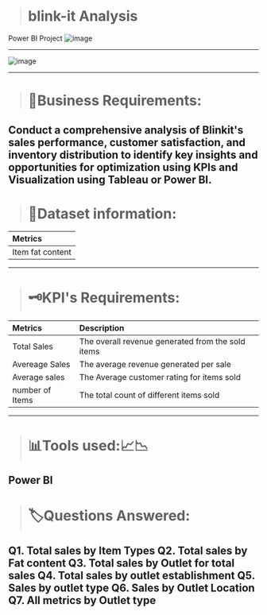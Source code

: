 > # **blink-it Analysis**
 Power BI Project ![image](https://github.com/user-attachments/assets/67441a58-168a-437a-952a-a12b89d4549c)

---------------------------------------------------
![image](https://github.com/user-attachments/assets/c6c0039c-bbb1-436f-bfb3-1e755cc217d2)

----------------------------------------------------
> # 📜**Business Requirements:**

Conduct a comprehensive analysis of Blinkit's sales performance, customer satisfaction, and inventory distribution to identify key insights and opportunities for optimization using KPIs and Visualization using Tableau or Power BI.
---------------------------------------------------
> # 📌**Dataset information:**
|Metrics|
|:-----|
|Item fat content| 
---------------------------------------------------
> # 🗝**KPI's Requirements:**

|Metrics|Description|
|:-----|:-----|
|Total Sales| The overall revenue generated from the sold items|
|Avereage Sales| The average revenue generated per sale|
|Average sales| The Average customer rating for items sold|
|number of Items| The total count of different items sold|
---------------------------------------------------
> # 📊**Tools used:**📈📉
Power BI
---------------------------------------------------

> # 🏷**Questions Answered:**
Q1. Total sales by Item Types
Q2. Total sales by Fat content
Q3. Total sales by Outlet for total sales
Q4. Total sales by outlet establishment
Q5. Sales by outlet type
Q6. Sales by Outlet Location
Q7. All metrics by Outlet type
----------------------------------------------------
